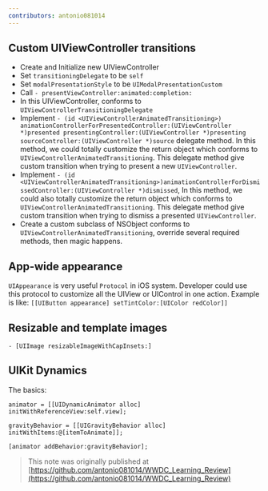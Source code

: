 ```yaml
---
contributors: antonio081014
---
```


## Custom UIViewController transitions

- Create and Initialize new UIViewController
- Set `transitioningDelegate` to be `self`
- Set `modalPresentationStyle` to be `UIModalPresentationCustom`
- Call `- presentViewController:animated:completion:`
- In this UIViewController, conforms to `UIViewControllerTransitioningDelegate`
- Implement `- (id <UIViewControllerAnimatedTransitioning>) animationControllerForPresentedController:(UIViewController *)presented presentingController:(UIViewController *)presenting sourceController:(UIViewController *)source` delegate method. In this method, we could totally customize the return object which conforms to `UIViewControllerAnimatedTransitioning`. This delegate method give custom transition when trying to present a new `UIViewController`.
- Implement `- (id <UIViewControllerAnimatedTransitioning>)animationControllerForDismissedController:(UIViewController *)dismissed`, In this method, we could also totally customize the return object which conforms to `UIViewControllerAnimatedTransitioning`. This delegate method give custom transition when trying to dismiss a presented `UIViewController`.
- Create a custom subclass of NSObject conforms to `UIViewControllerAnimatedTransitioning`, override several required methods, then magic happens.

## App-wide appearance

`UIAppearance` is very useful `Protocol` in iOS system. Developer could use this protocol to customize all the UIView or UIControl in one action.
Example is like: `[[UIButton appearance] setTintColor:[UIColor redColor]]`

## Resizable and template images

`- [UIImage resizableImageWithCapInsets:]`

## UIKit Dynamics

The basics:

```objc
animator = [[UIDynamicAnimator alloc] initWithReferenceView:self.view];

gravityBehavior = [[UIGravityBehavior alloc] initWithItems:@[itemToAnimate]];

[animator addBehavior:gravityBehavior];
```

> This note was originally published at [https://github.com/antonio081014/WWDC_Learning_Review](https://github.com/antonio081014/WWDC_Learning_Review)